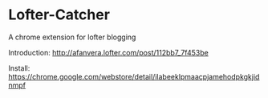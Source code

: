 # Lofter-Catcher
A chrome extension for lofter blogging

Introduction:
http://afanvera.lofter.com/post/112bb7_7f453be

Install:
https://chrome.google.com/webstore/detail/ilabeeklpmaacpjamehodpkgkjidnmpf